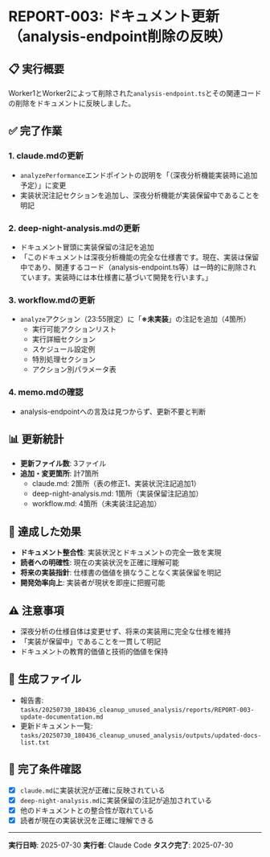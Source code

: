 # REPORT-003: ドキュメント更新（analysis-endpoint削除の反映）

## 📋 実行概要
Worker1とWorker2によって削除された`analysis-endpoint.ts`とその関連コードの削除をドキュメントに反映しました。

## ✅ 完了作業

### 1. claude.mdの更新
- `analyzePerformance`エンドポイントの説明を「（深夜分析機能実装時に追加予定）」に変更
- 実装状況注記セクションを追加し、深夜分析機能が実装保留中であることを明記

### 2. deep-night-analysis.mdの更新
- ドキュメント冒頭に実装保留の注記を追加
- 「このドキュメントは深夜分析機能の完全な仕様書です。現在、実装は保留中であり、関連するコード（analysis-endpoint.ts等）は一時的に削除されています。実装時には本仕様書に基づいて開発を行います。」

### 3. workflow.mdの更新
- `analyze`アクション（23:55限定）に「**※未実装**」の注記を追加（4箇所）
  - 実行可能アクションリスト
  - 実行詳細セクション
  - スケジュール設定例
  - 特別処理セクション
  - アクション別パラメータ表

### 4. memo.mdの確認
- analysis-endpointへの言及は見つからず、更新不要と判断

## 📊 更新統計
- **更新ファイル数**: 3ファイル
- **追加・変更箇所**: 計7箇所
  - claude.md: 2箇所（表の修正1、実装状況注記追加1）
  - deep-night-analysis.md: 1箇所（実装保留注記追加）
  - workflow.md: 4箇所（未実装注記追加）

## 🎯 達成した効果
- **ドキュメント整合性**: 実装状況とドキュメントの完全一致を実現
- **読者への明確性**: 現在の実装状況を正確に理解可能
- **将来の実装指針**: 仕様書の価値を損なうことなく実装保留を明記
- **開発効率向上**: 実装者が現状を即座に把握可能

## ⚠️ 注意事項
- 深夜分析の仕様自体は変更せず、将来の実装用に完全な仕様を維持
- 「実装が保留中」であることを一貫して明記
- ドキュメントの教育的価値と技術的価値を保持

## 📁 生成ファイル
- 報告書: `tasks/20250730_180436_cleanup_unused_analysis/reports/REPORT-003-update-documentation.md`
- 更新ドキュメント一覧: `tasks/20250730_180436_cleanup_unused_analysis/outputs/updated-docs-list.txt`

## 🏁 完了条件確認
- [x] `claude.md`に実装状況が正確に反映されている
- [x] `deep-night-analysis.md`に実装保留の注記が追加されている
- [x] 他のドキュメントとの整合性が取れている
- [x] 読者が現在の実装状況を正確に理解できる

---

**実行日時**: 2025-07-30
**実行者**: Claude Code
**タスク完了**: 2025-07-30